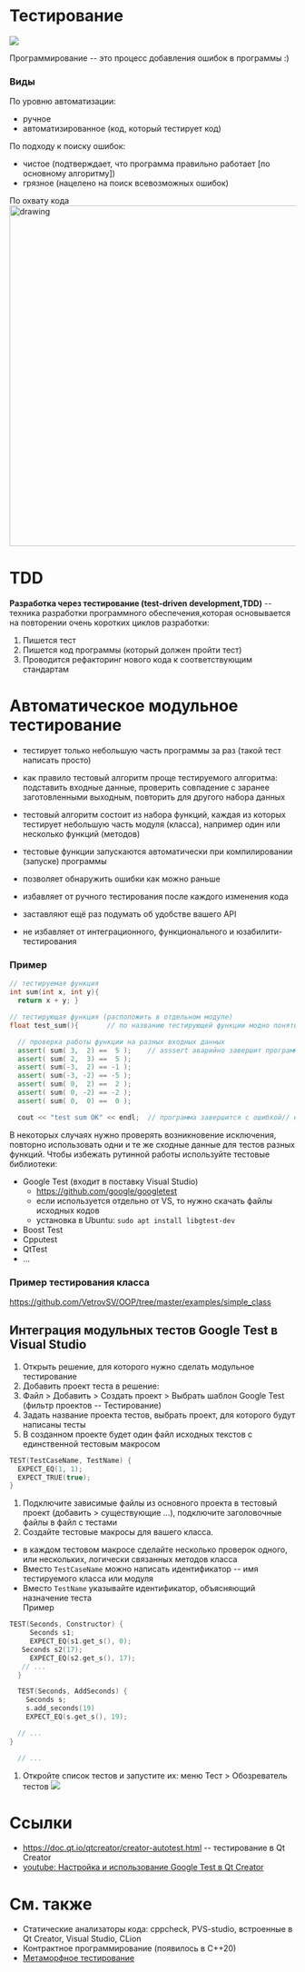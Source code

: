 # Тестирование
![](img/bugs-vs-time.png)

Программирование -- это процесс добавления ошибок в программы :)

### Виды
По уровню автоматизации:
- ручное
- автоматизированное (код, который тестирует код)


По подходу к поиску ошибок:
- чистое (подтверждает, что программа правильно работает [по основному алгоритму])
- грязное (нацелено на поиск всевозможных ошибок)

По охвату кода\
<img src="img/testing-pyramid.png" alt="drawing" width="600"/>


# TDD
**Разработка через тестирование (test-driven development,TDD)** -- техника разработки программного обеспечения,которая основывается на повторении очень коротких циклов разработки:
  1. Пишется тест
  2. Пишется код программы (который должен пройти тест)
  3. Проводится рефакторинг нового кода к соответствующим стандартам


# Автоматическое модульное тестирование

- тестирует только небольшую часть программы за раз (такой тест написать просто)
- как правило тестовый алгоритм проще тестируемого алгоритма: подставить входные данные, проверить совпадение с заранее заготовленными выходным, повторить для другого набора данных
- тестовый алгоритм состоит из набора функций, каждая из которых тестирует небольшую часть модуля (класса), например один или несколько функций (методов)
- тестовые функции запускаются автоматически при компилировании (запуске) программы


- позволяет обнаружить ошибки как можно раньше
- избавляет от ручного тестирования после каждого изменения кода
- заставляют ещё раз подумать об удобстве вашего API
- не избавляет от интеграционного, функционального и юзабилити-тестирования


### Пример
```C++
// тестируемая функция
int sum(int x, int y){
  return x + y; }

// тестирующая функция (расположить в отдельном модуле)
float test_sum(){       // по названию тестирующей функции модно понять, что она тестирует

  // проверка работы функции на разных входных данных
  assert( sum( 3,  2) ==  5 );    // asssert аварийно завершит программу, если логические выражение будет ложным
  assert( sum( 2,  3) ==  5 );
  assert( sum(-3,  2) == -1 );
  assert( sum(-3, -2) == -5 );
  assert( sum( 0,  2) ==  2 );
  assert( sum( 0, -2) == -2 );
  assert( sum( 0,  0) ==  0 );

  cout << "test sum OK" << endl;  // программа завершится с ошибкой// если хотя-бы одно из условий в assert будет ложным}
```

В некоторых случаях нужно проверять возникновение исключения, повторно использовать одни и те же сходные данные для тестов разных функций. Чтобы избежать рутинной работы используйте тестовые библиотеки:
- Google Test (входит в поставку Visual Studio)
  - https://github.com/google/googletest
  - если используется отдельно от VS, то нужно скачать файлы исходных кодов
  - установка в Ubuntu: `sudo apt install libgtest-dev`
- Boost Test
- Cpputest
- QtTest
- ...


### Пример тестирования класса
https://github.com/VetrovSV/OOP/tree/master/examples/simple_class

## Интеграция модульных тестов Google Test в Visual Studio
1. Открыть решение, для которого нужно сделать модульное тестирование
1. Добавить проект теста в решение:
  1. Файл > Добавить > Создать проект > Выбрать шаблон Google Test (фильтр проектов -- Тестирование)
  1. Задать название проекта тестов, выбрать проект, для которого будут написаны тесты
1. В созданном проекте будет один файл исходных текстов с единственной тестовым макросом
```C++
TEST(TestCaseName, TestName) {
  EXPECT_EQ(1, 1);
  EXPECT_TRUE(true);
}
```
1. Подключите зависимые файлы из основного проекта в тестовый проект (добавить > существующие ...), подключите заголовочные файлы в файл с тестами
1. Создайте тестовые макросы для вашего класса.
  - в каждом тестовом макросе сделайте несколько проверок одного, или нескольких, логически связанных методов класса
  - Вместо `TestCaseName` можно написать идентификатор -- имя тестируемого класса или модуля
  - Вместо `TestName` указывайте идентификатор, объясняющий назначение теста \
  Пример
  ```C++
  TEST(Seconds, Constructor) {
	   Seconds s1;
	   EXPECT_EQ(s1.get_s(), 0);
     Seconds s2(17);
	   EXPECT_EQ(s2.get_s(), 17);
     // ...
    }

    TEST(Seconds, AddSeconds) {
      Seconds s;
      s.add_seconds(19)
      EXPECT_EQ(s.get_s(), 19);

    // ...
  }

    // ...
  ```

1. Откройте список тестов и запустите их: меню Тест > Обозреватель тестов
![](img/gtest_vs.png)

# Ссылки
- https://doc.qt.io/qtcreator/creator-autotest.html -- тестирование в Qt Creator
- [youtube: Настройка и использование Google Test в Qt Creator](https://www.youtube.com/watch?v=6pp8S56sS2Y)

# См. также
- Статические анализаторы кода: cppcheck, PVS-studio, встроенные в Qt Creator, Visual Studio, CLion
- Контрактное программирование (появилось в С++20)
- [Метаморфное тестирование](https://habr.com/ru/post/454458/)

